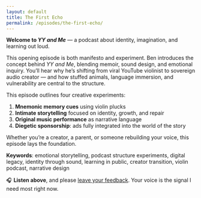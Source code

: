 ```yaml
---
layout: default
title: The First Echo
permalink: /episodes/the-first-echo/
---
```

**Welcome to _YY and Me_** — a podcast about identity, imagination, and learning out loud.

This opening episode is both manifesto and experiment. Ben introduces the concept behind *YY and Me*, blending memoir, sound design, and emotional inquiry. You’ll hear why he’s shifting from viral YouTube violinist to sovereign audio creator — and how stuffed animals, language immersion, and vulnerability are central to the structure.

This episode outlines four creative experiments:
1. **Mnemonic memory cues** using violin plucks
2. **Intimate storytelling** focused on identity, growth, and repair
3. **Original music performance** as narrative language
4. **Diegetic sponsorship**: ads fully integrated into the world of the story

Whether you’re a creator, a parent, or someone rebuilding your voice, this episode lays the foundation.

**Keywords**: emotional storytelling, podcast structure experiments, digital legacy, identity through sound, learning in public, creator transition, violin podcast, narrative design

🎧 **Listen above**, and please [leave your feedback](https://yyand.me/the-first-echo). Your voice is the signal I need most right now.